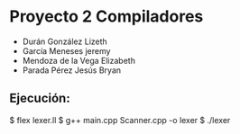 # Proyecto 2 Compiladores 

* Durán González Lizeth 
* García Meneses jeremy 
* Mendoza de la Vega Elizabeth 
* Parada Pérez Jesús Bryan 

## Ejecución:
$ flex lexer.ll
$ g++ main.cpp Scanner.cpp -o lexer
$ ./lexer <archivoPrueba>